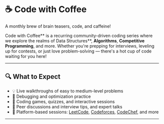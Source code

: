 # ☕ Code with Coffee

A monthly brew of brain teasers, code, and caffeine!

Code with Coffee** is a recurring community-driven coding series where we explore the realms of Data Structures**, **Algorithms**, **Competitive Programming**, and more.
Whether you're prepping for interviews, leveling up for contests, or just love problem-solving — there's a hot cup of code waiting for you here!

---

## 🔍 What to Expect
- 💡 Live walkthroughs of easy to medium-level problems
- 🧪 Debugging and optimization practice
- 🎲 Coding games, quizzes, and interactive sessions
- 💬 Peer discussions and interview tips, and expert talks
- 🔁 Platform-based sessions: [LeetCode](https://leetcode.com/), [Codeforces](https://codeforces.com/), [CodeChef](https://www.codechef.com/), and more

---


